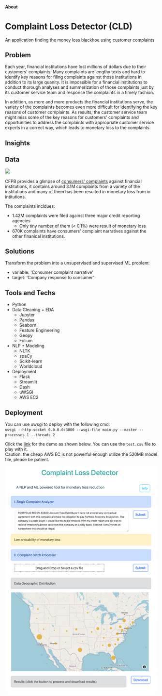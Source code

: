 #### About

# Complaint Loss Detector (CLD)

An [application](https://github.com/biomchen/complaint_loss_detector) finding the money loss blackhoe using customer complaints

## **Problem**

Each year, financial institutions have lost millions of dollars due to their customers' complaints. Many complaints are lengthy texts and hard to identify key reasons for filing complaints against those institutions in addition to its large quanity. It is impossible for a financial institutions to conduct thorough analyses and summerization of those complaints just by its customer service team and response the complaints in a timely fashion.

In addition, as more and more products the financial institutions serve, the variety of the complaints becomes even more difficult for identifying the key reasons of customer complaints. As results, the customer service team might miss some of the key reasons for customers' complaints and opportunities to address the complaints with appropriate customer service experts in a correct way, which leads to monetary loss to the complaints.

## **Insights**

## **Data**

![](https://www.consumerfinance.gov/static/img/logo_237x50.c7c2ba6c929f.png)

CFPB provides a glimpse of [consumers' complaints](https://www.consumerfinance.gov/data-research/consumer-complaints/#download-the-data) against financial institutions, it contains around 3.1M complaints from a variety of the institutions and many of them has been resulted in monetary loss from in intitutions.

The complaints incldues:
* 1.42M complaints were filed against three major credit reporting agencies
    * Only tiny number of them (< 0.1%) were result of monetary loss
* 670K complaints have consumers' complaint narratives against the other finanical institutions.

## **Solutions**
Transform the problem into a unsupervised and supervised ML problem:   

* variable: 'Consumer complaint narrative'
* target: 'Company response to consumer'   

## **Tools and Techs**

* Python
* Data Cleaning + EDA
    * Jupyter
    * Pandas
    * Seaborn
    * Feature Engineering
    * Geopy
    * Folium
* NLP + Modeling
    * NLTK
    * spaCy
    * Scikit-learn
    * Worldcloud
* Deployment
    * Flask
    * Streamlit
    * Dash
    * uWSGI
    * AWS EC2

## **Deployment**

You can use uwsgi to deploy with the following cmd:  
`uwsgi --http-socket 0.0.0.0:3000 --wsgi-file main.py --master --processes 1 --threads 2`  

Click the [link](https://bit.ly/mld_dashboard) for the demo as shown below. You can use the 
`test.csv` file to play with it.  
Caution: the cheap AWS EC is not powerful enough utilize the 520MB model file, please be patient.   

  <img src="image_02.png" width=500>
